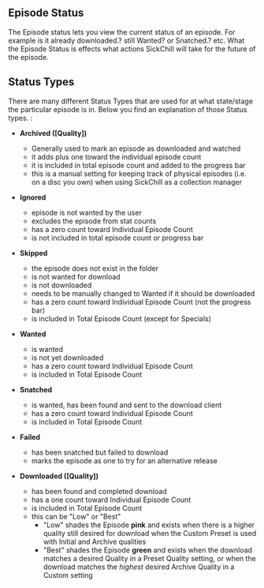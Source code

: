## Episode Status

The Episode status lets you view the current status of an episode. For example is it already downloaded.? still Wanted? or Snatched.? etc. What the Episode Status is effects what actions SickChill will take for the future of the episode.

## Status Types

There are many different Status Types that are used for at what state/stage the particular episode is in. Below you find an explanation of those Status types. :

- **Archived ([Quality])**

  - Generally used to mark an episode as downloaded and watched
  - it adds plus one toward the individual episode count
  - it is included in total episode count and added to the progress bar
  - this is a manual setting for keeping track of physical episodes (i.e. on a disc you own) when using SickChill as a collection manager

- **Ignored**

  - episode is not wanted by the user
  - excludes the episode from stat counts
  - has a zero count toward Individual Episode Count
  - is not included in total episode count or progress bar

- **Skipped**

  - the episode does not exist in the folder
  - is not wanted for download
  - is not downloaded
  - needs to be manually changed to Wanted if it should be downloaded
  - has a zero count toward Individual Episode Count (not the progress bar)
  - is included in Total Episode Count (except for Specials)

- **Wanted**

  - is wanted
  - is not yet downloaded
  - has a zero count toward Individual Episode Count
  - is included in Total Episode Count

- **Snatched**
  - is wanted, has been found and sent to the download client
  - has a zero count toward Individual Episode Count
  - is included in Total Episode Count
- **Failed**

  - has been snatched but failed to download
  - marks the episode as one to try for an alternative release

- **Downloaded ([Quality])**
  - has been found and completed download
  - has a one count toward Individual Episode Count
  - is included in Total Episode Count
  - this can be "Low" or "Best"
    - "Low" shades the Episode **pink** and exists when there is a higher quality still desired for download when the Custom Preset is used with Initial and Archive qualities
    - "Best" shades the Episode **green** and exists when the download matches a desired Quality in a Preset Quality setting, or when the download matches the _highest_ desired Archive Quality in a Custom setting

